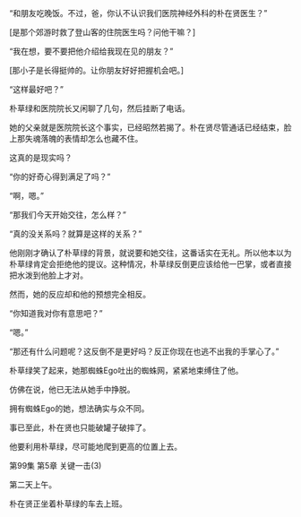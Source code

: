 “和朋友吃晚饭。不过，爸，你认不认识我们医院神经外科的朴在贤医生？”

[是那个郊游时救了登山客的住院医生吗？问他干嘛？]

“我在想，要不要把他介绍给我现在见的朋友？”

[那小子是长得挺帅的。让你朋友好好把握机会吧。]

“这样最好吧？”

朴草绿和医院院长又闲聊了几句，然后挂断了电话。

她的父亲就是医院院长这个事实，已经昭然若揭了。朴在贤尽管通话已经结束，脸上那失魂落魄的表情却怎么也藏不住。

这真的是现实吗？

“你的好奇心得到满足了吗？”

“啊，嗯。”

“那我们今天开始交往，怎么样？”

“真的没关系吗？就算是这样的关系？”

他刚刚才确认了朴草绿的背景，就说要和她交往，这番话实在无礼。所以他本以为朴草绿肯定会拒绝他的提议。这种情况，朴草绿反倒更应该给他一巴掌，或者直接把水泼到他脸上才对。

然而，她的反应却和他的预想完全相反。

“你知道我对你有意思吧？”

“嗯。”

“那还有什么问题呢？这反倒不是更好吗？反正你现在也逃不出我的手掌心了。”

朴草绿笑了起来，她那蜘蛛Ego吐出的蜘蛛网，紧紧地束缚住了他。

仿佛在说，他已无法从她手中挣脱。

拥有蜘蛛Ego的她，想法确实与众不同。

事已至此，朴在贤也只能破罐子破摔了。

他要利用朴草绿，尽可能地爬到更高的位置上去。

第99集 第5章 关键一击(3)

第二天上午。

朴在贤正坐着朴草绿的车去上班。